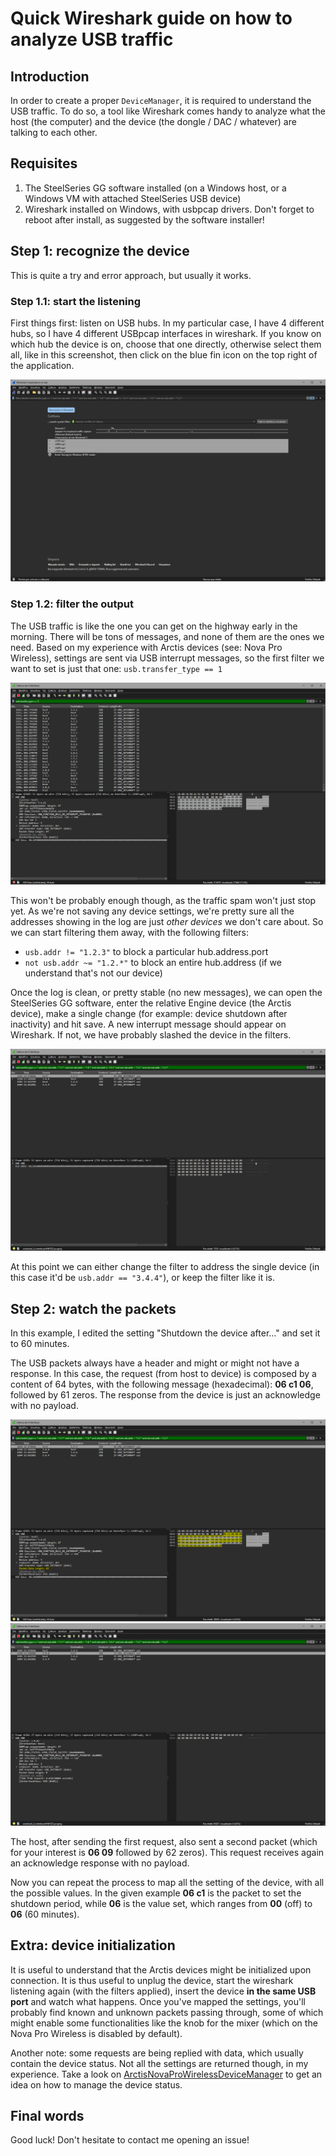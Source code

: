 # Quick Wireshark guide on how to analyze USB traffic

## Introduction

In order to create a proper `DeviceManager`, it is required to understand the USB traffic. To do so, a tool like Wireshark comes handy to analyze what the host (the computer) and the device (the dongle / DAC / whatever) are talking to each other.

## Requisites

1. The SteelSeries GG software installed (on a Windows host, or a Windows VM with attached SteelSeries USB device)
2. Wireshark installed on Windows, with usbpcap drivers. Don't forget to reboot after install, as suggested by the software installer!

## Step 1: recognize the device

This is quite a try and error approach, but usually it works.

### Step 1.1: start the listening

First things first: listen on USB hubs. In my particular case, I have 4 different hubs, so I have 4 different USBpcap interfaces in wireshark. If you know on which hub the device is on, choose that one directly, otherwise select them all, like in this screenshot, then click on the blue fin icon on the top right of the application.

![USBpcap interface selection](img/wireshark_usbpcap_select.png)

### Step 1.2: filter the output

The USB traffic is like the one you can get on the highway early in the morning. There will be tons of messages, and none of them are the ones we need. Based on my experience with Arctis devices (see: Nova Pro Wireless), settings are sent via USB interrupt messages, so the first filter we want to set is just that one: `usb.transfer_type == 1`

![USB interrupt filter](img/wireshark_usb_transfer_type_usb_interrupt.png)

This won't be probably enough though, as the traffic spam won't just stop yet. As we're not saving any device settings, we're pretty sure all the addresses showing in the log are just *other devices* we don't care about. So we can start filtering them away, with the following filters:

- `usb.addr != "1.2.3"` to block a particular hub.address.port
- `not usb.addr ~= "1.2.*"` to block an entire hub.address (if we understand that's not our device)

Once the log is clean, or pretty stable (no new messages), we can open the SteelSeries GG software, enter the relative Engine device (the Arctis device), make a single change (for example: device shutdown after inactivity) and hit save. A new interrupt message should appear on Wireshark. If not, we have probably slashed the device in the filters.

![Device address find](img/wireshark_usb_addr_find.png)

At this point we can either change the filter to address the single device (in this case it'd be `usb.addr == "3.4.4"`), or keep the filter like it is.

## Step 2: watch the packets

In this example, I edited the setting "Shutdown the device after..." and set it to 60 minutes.

The USB packets always have a header and might or might not have a response. In this case, the request (from host to device) is composed by a content of 64 bytes, with the following message (hexadecimal): **06 c1 06**, followed by 61 zeros. The response from the device is just an acknowledge with no payload.

![Request data](img/usb_packet_analysis.png)
![Request data](img/usb_packet_analysis_response_no_data.png)

The host, after sending the first request, also sent a second packet (which for your interest is **06 09** followed by 62 zeros). This request receives again an acknowledge response with no payload.

Now you can repeat the process to map all the setting of the device, with all the possible values. In the given example **06 c1** is the packet to set the shutdown period, while **06** is the value set, which ranges from **00** (off) to **06** (60 minutes).

## Extra: device initialization

It is useful to understand that the Arctis devices might be initialized upon connection. It is thus useful to unplug the device, start the wireshark listening again (with the filters applied), insert the device **in the same USB port** and watch what happens. Once you've mapped the settings, you'll probably find known and unknown packets passing through, some of which might enable some functionalities like the knob for the mixer (which on the Nova Pro Wireless is disabled by default).

Another note: some requests are being replied with data, which usually contain the device status. Not all the settings are returned though, in my experience. Take a look on [ArctisNovaProWirelessDeviceManager](../arctis_chatmix/devices/device_arctis_nova_pro_wireless.py) to get an idea on how to manage the device status.

## Final words

Good luck! Don't hesitate to contact me opening an issue!
